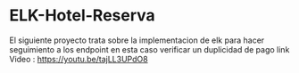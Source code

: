 # ELK-Hotel-Reserva
El siguiente proyecto trata sobre la implementacion de elk para hacer seguimiento a los endpoint en esta caso verificar un duplicidad de pago
link Video : https://youtu.be/tajLL3UPdO8

